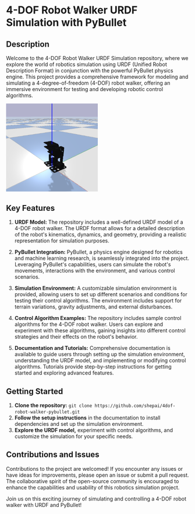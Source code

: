 # 4-DOF Robot Walker URDF Simulation with PyBullet

## Description

Welcome to the 4-DOF Robot Walker URDF Simulation repository, where we explore the world of robotics simulation using URDF (Unified Robot Description Format) in conjunction with the powerful PyBullet physics engine. This project provides a comprehensive framework for modeling and simulating a 4-degree-of-freedom (4-DOF) robot walker, offering an immersive environment for testing and developing robotic control algorithms.

<img width=50% src="assets/simulation.png">

## Key Features

1. **URDF Model:** The repository includes a well-defined URDF model of a 4-DOF robot walker. The URDF format allows for a detailed description of the robot's kinematics, dynamics, and geometry, providing a realistic representation for simulation purposes.

2. **PyBullet Integration:** PyBullet, a physics engine designed for robotics and machine learning research, is seamlessly integrated into the project. Leveraging PyBullet's capabilities, users can simulate the robot's movements, interactions with the environment, and various control scenarios.

3. **Simulation Environment:** A customizable simulation environment is provided, allowing users to set up different scenarios and conditions for testing their control algorithms. The environment includes support for terrain variations, gravity adjustments, and external disturbances.

4. **Control Algorithm Examples:** The repository includes sample control algorithms for the 4-DOF robot walker. Users can explore and experiment with these algorithms, gaining insights into different control strategies and their effects on the robot's behavior.

5. **Documentation and Tutorials:** Comprehensive documentation is available to guide users through setting up the simulation environment, understanding the URDF model, and implementing or modifying control algorithms. Tutorials provide step-by-step instructions for getting started and exploring advanced features.

## Getting Started

1. **Clone the repository:** `git clone https://github.com/shepai/4dof-robot-walker-pybullet.git`
2. **Follow the setup instructions** in the documentation to install dependencies and set up the simulation environment.
3. **Explore the URDF model,** experiment with control algorithms, and customize the simulation for your specific needs.

## Contributions and Issues

Contributions to the project are welcomed! If you encounter any issues or have ideas for improvements, please open an issue or submit a pull request. The collaborative spirit of the open-source community is encouraged to enhance the capabilities and usability of this robotics simulation project.

Join us on this exciting journey of simulating and controlling a 4-DOF robot walker with URDF and PyBullet!
